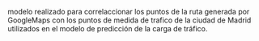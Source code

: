modelo realizado para correlaccionar los puntos de la ruta generada por GoogleMaps con los puntos de medida de trafico de la ciudad de Madrid utilizados en el modelo de predicción de la carga de tráfico.
